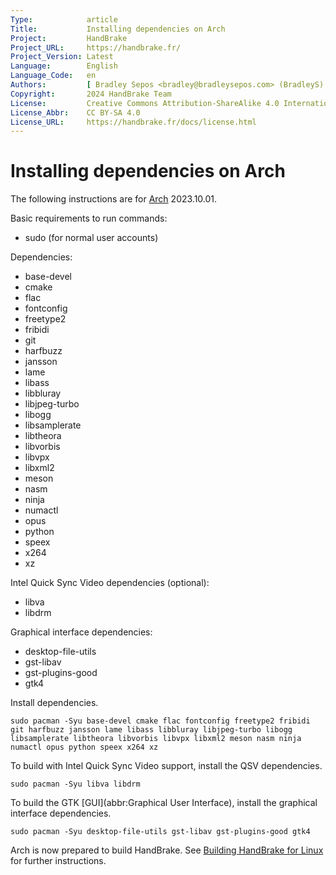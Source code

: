 ```yaml
---
Type:            article
Title:           Installing dependencies on Arch
Project:         HandBrake
Project_URL:     https://handbrake.fr/
Project_Version: Latest
Language:        English
Language_Code:   en
Authors:         [ Bradley Sepos <bradley@bradleysepos.com> (BradleyS) ]
Copyright:       2024 HandBrake Team
License:         Creative Commons Attribution-ShareAlike 4.0 International
License_Abbr:    CC BY-SA 4.0
License_URL:     https://handbrake.fr/docs/license.html
---
```


Installing dependencies on Arch
===============================

The following instructions are for [Arch](https://www.archlinux.org) 2023.10.01.

Basic requirements to run commands:

- sudo (for normal user accounts)

Dependencies:

- base-devel
- cmake
- flac
- fontconfig
- freetype2
- fribidi
- git
- harfbuzz
- jansson
- lame
- libass
- libbluray
- libjpeg-turbo
- libogg
- libsamplerate
- libtheora
- libvorbis
- libvpx
- libxml2
- meson
- nasm
- ninja
- numactl
- opus
- python
- speex
- x264
- xz

Intel Quick Sync Video dependencies (optional):

- libva
- libdrm

Graphical interface dependencies:

- desktop-file-utils
- gst-libav
- gst-plugins-good
- gtk4

Install dependencies.

    sudo pacman -Syu base-devel cmake flac fontconfig freetype2 fribidi git harfbuzz jansson lame libass libbluray libjpeg-turbo libogg libsamplerate libtheora libvorbis libvpx libxml2 meson nasm ninja numactl opus python speex x264 xz

To build with Intel Quick Sync Video support, install the QSV dependencies.

    sudo pacman -Syu libva libdrm

To build the GTK [GUI](abbr:Graphical User Interface), install the graphical interface dependencies.

    sudo pacman -Syu desktop-file-utils gst-libav gst-plugins-good gtk4

Arch is now prepared to build HandBrake. See [Building HandBrake for Linux](build-linux.html) for further instructions.
